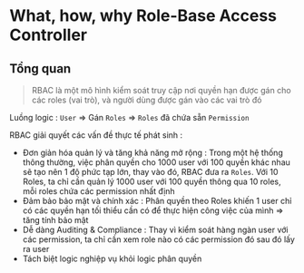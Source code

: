 # What, how, why Role-Base Access Controller

## Tổng quan

> RBAC là một mô hình kiểm soát truy cập nơi quyền hạn được gán cho các roles (vai trò), và người dùng được gán vào các
> vai trò đó


Luồng logic : `User` => Gán `Roles` => `Roles` đã chứa sẵn `Permission`

RBAC giải quyết các vấn đề thực tế phát sinh :

- Đơn giản hóa quản lý và tăng khả năng mở rộng : Trong một hệ thống thông thường, việc phân quyền cho 1000 user với 100
  quyền khác nhau sẽ tạo nên 1 độ phức tạp lớn, thay vào đó, RBAC đưa ra `Roles`. Với 10 Roles, ta chỉ cần quản lý 1000
  user với 100 quyền thông qua 10 roles, mỗi roles chứa các permission nhất định
- Đảm bảo bảo mật và chính xác : Phân quyền theo Roles khiến 1 user chỉ có các quyền hạn tối thiểu cần có để thực hiện
  công việc của mình => tăng tính bảo mật
- Dễ dàng Auditing & Compliance : Thay vì kiểm soát hàng ngàn user với các permission, ta chỉ cần xem role nào có các
  permission đó sau đó lấy ra user
- Tách biệt logic nghiệp vụ khỏi logic phân quyền